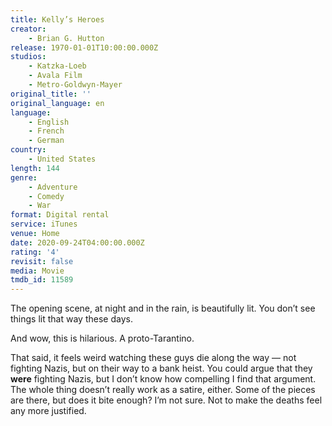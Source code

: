 ```yaml
---
title: Kelly’s Heroes
creator:
    - Brian G. Hutton
release: 1970-01-01T10:00:00.000Z
studios:
    - Katzka-Loeb
    - Avala Film
    - Metro-Goldwyn-Mayer
original_title: ''
original_language: en
language:
    - English
    - French
    - German
country:
    - United States
length: 144
genre:
    - Adventure
    - Comedy
    - War
format: Digital rental
service: iTunes
venue: Home
date: 2020-09-24T04:00:00.000Z
rating: '4'
revisit: false
media: Movie
tmdb_id: 11589
---
```


The opening scene, at night and in the rain, is beautifully lit. You don’t see things lit that way these days.

And wow, this is hilarious. A proto-Tarantino.

That said, it feels weird watching these guys die along the way — not fighting Nazis, but on their way to a bank heist. You could argue that they <b>were</b> fighting Nazis, but I don’t know how compelling I find that argument. The whole thing doesn’t really work as a satire, either. Some of the pieces are there, but does it bite enough? I’m not sure. Not to make the deaths feel any more justified.
